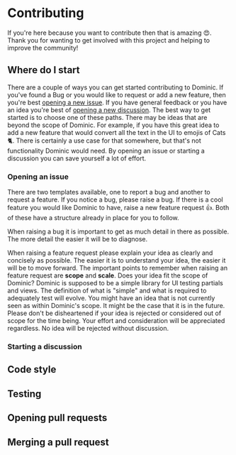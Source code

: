 # Contributing
If you're here because you want to contribute then that is amazing 😍. Thank you for wanting to get involved with this project and helping to improve the community!

## Where do I start
There are a couple of ways you can get started contributing to Dominic. If you've found a Bug or you would like to request or add a new feature, then you're best [opening a new issue](https://github.com/springerBuck/Dominic/issues). If you have general feedback or you have an idea you're best of [opening a new discussion](https://github.com/springerBuck/Dominic/discussions). The best way to get started is to choose one of these paths. There may be ideas that are beyond the scope of Dominic. For example, if you have this great idea to add a new feature that would convert all the text in the UI to emojis of Cats 🐈. There is certainly a use case for that somewhere, but that's not functionality Dominic would need. By opening an issue or starting a discussion you can save yourself a lot of effort.

### Opening an issue
There are two templates available, one to report a bug and another to request a feature. If you notice a bug, please raise a bug. If there is a cool feature you would like Dominic to have, raise a new feature request 👍. Both of these have a structure already in place for you to follow.

When raising a bug it is important to get as much detail in there as possible. The more detail the easier it will be to diagnose.

When raising a feature request please explain your idea as clearly and concisely as possible. The easier it is to understand your idea, the easier it will be to move forward. The important points to remember when raising an feature request are **scope** and **scale**. Does your idea fit the scope of Dominic? Dominic is supposed to be a simple library for UI testing partials and views. The definition of what is "simple" and what is required to adequately test will evolve. You might have an idea that is not currently seen as within Dominic's scope. It might be the case that it is in the future. Please don't be disheartened if your idea is rejected or considered out of scope for the time being. Your effort and consideration will be appreciated regardless. No idea will be rejected without discussion.

### Starting a discussion

## Code style

## Testing

## Opening pull requests

## Merging a pull request
